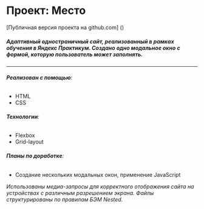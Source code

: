 # Проект: Место

[Публичная версия проекта на github.com] ()

##### Адаптивный одностраничный сайт, реализованный в рамках обучения в Яндекс Практикум. Создано одно модальное окно с формой, которую пользователь может заполнять.

---

###### **Реализован с помощью**:

- HTML
- CSS

###### **Технологии**:

- Flexbox
- Grid-layout

###### **Планы по доработке**:

- Создание нескольких модальных окон, применение JavaScript

_Использованы медиа-запросы для корректного отображения сайта на устройствах с различным разрешением экрана._
_Файлы структурированы по правилам БЭМ Nested._
